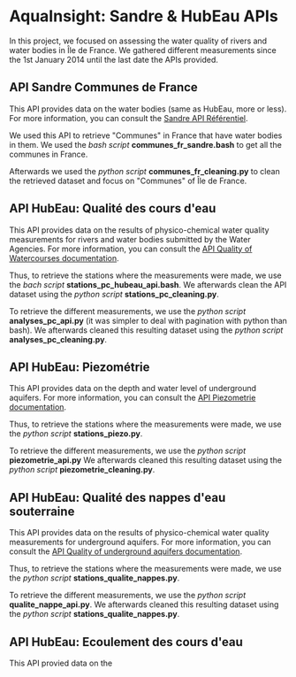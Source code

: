 # AquaInsight: Sandre & HubEau APIs 

In this project, we focused on assessing the water quality of rivers and water bodies in Île de France. We gathered different measurements since the 1st January 2014 until the last date the APIs provided. 

## API Sandre Communes de France 

This API provides data on the water bodies (same as HubEau, more or less). For more information, you can consult the [Sandre API Référentiel](https://www.sandre.eaufrance.fr/api-referentiel). 

We used this API to retrieve "Communes" in France that have water bodies in them. We used the *bash script* **communes_fr_sandre.bash** to get all the communes in France. 

Afterwards we used the *python script* **communes_fr_cleaning.py** to clean the retrieved dataset and focus on "Communes" of Île de France. 

## API HubEau: Qualité des cours d'eau 

This API provides data on the results of physico-chemical water quality measurements for rivers and water bodies submitted by the Water Agencies. For more information, you can consult the [API Quality of Watercourses documentation](https://hubeau.eaufrance.fr/page/api-qualite-cours-deau).

Thus, to retrieve the stations where the measurements were made, we use the *bach script* **stations_pc_hubeau_api.bash**. We afterwards clean the API dataset using the *python script* **stations_pc_cleaning.py**. 

To retrieve the different measurements, we use the *python script* **analyses_pc_api.py** (it was simpler to deal with pagination with python than bash). We afterwards cleaned this resulting dataset using the *python script* **analyses_pc_cleaning.py**. 

## API HubEau: Piezométrie

This API provides data on the depth and water level of underground aquifers. For more information, you can consult the [API Piezometrie documentation](https://hubeau.eaufrance.fr/page/api-piezometrie). 

Thus, to retrieve the stations where the measurements were made, we use the *python script* **stations_piezo.py**. 

To retrieve the different measurements, we use the *python script* **piezometrie_api.py**  We afterwards cleaned this resulting dataset using the *python script* **piezometrie_cleaning.py**. 

## API HubEau: Qualité des nappes d'eau souterraine

This API provides data on the results of physico-chemical water quality measurements for underground aquifers. For more information, you can consult the [API Quality of underground aquifers documentation](https://hubeau.eaufrance.fr/page/api-qualite-nappes).

Thus, to retrieve the stations where the measurements were made, we use the *python script* **stations_qualite_nappes.py**.

To retrieve the different measurements, we use the *python script* **qualite_nappe_api.py**. We afterwards cleaned this resulting dataset using the *python script* **stations_qualite_nappes.py**. 

## API HubEau: Ecoulement des cours d'eau 

This API provied data on the 